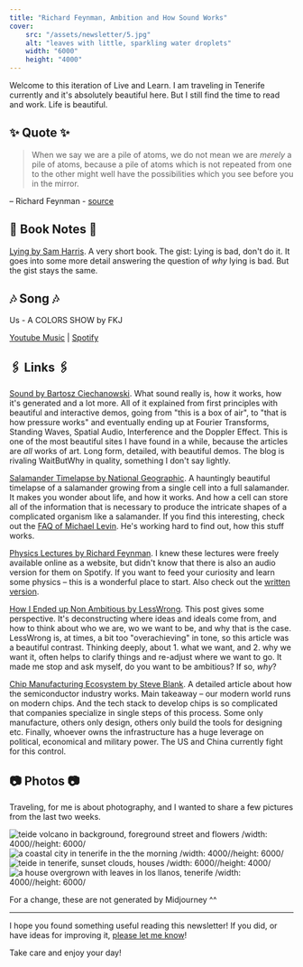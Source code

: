```yaml
---
title: "Richard Feynman, Ambition and How Sound Works"
cover:
    src: "/assets/newsletter/5.jpg"
    alt: "leaves with little, sparkling water droplets"
    width: "6000"
    height: "4000"
---
```


Welcome to this iteration of Live and Learn. I am traveling in Tenerife currently and it's absolutely beautiful here. But I still find the time to read and work. Life is beautiful. 

## ✨ Quote ✨

> When we say we are a pile of atoms, we do not mean we are *merely* a pile of atoms, because a pile of atoms which is not repeated from one to the other might well have the possibilities which you see before you in the mirror.

– Richard Feynman - [source](https://www.feynmanlectures.caltech.edu/I_01.html#:~:text=When%20we%20say%20we%20are%20a%20pile%20of%20atoms%2C%20we%20do%20not%20mean%20we%20are%20merely%20a%20pile%20of%20atoms%2C%20because%20a%20pile%20of%20atoms%20which%20is%20not%20repeated%20from%20one%20to%20the%20other%20might%20well%20have%20the%20possibilities%20which%20you%20see%20before%20you%20in%20the%20mirror.)

## 📖 Book Notes 📖

[Lying by Sam Harris](/booknotes/lying). A very short book. The gist: Lying is bad, don't do it. It goes into some more detail answering the question of *why* lying is bad. But the gist stays the same. 
## 🎶 Song 🎶

Us - A COLORS SHOW by FKJ

[Youtube Music](https://music.youtube.com/watch?v=htLCJ3vJ-fs) | [Spotify](https://open.spotify.com/album/6c1sdchTFvL0jwHeKx725a)

## 🖇️ Links 🖇️

[Sound by Bartosz Ciechanowski](https://ciechanow.ski/sound/). What sound really is, how it works, how it's generated and a lot more. All of it explained from first principles with beautiful and interactive demos, going from "this is a box of air", to "that is how pressure works" and eventually ending up at Fourier Transforms, Standing Waves, Spatial Audio, Interference and the Doppler Effect. This is one of the most beautiful sites I have found in a while, because the articles are *all* works of art. Long form, detailed, with beautiful demos. The blog is rivaling WaitButWhy in quality, something I don't say lightly.

[Salamander Timelapse by National Geographic](https://youtu.be/SEejivHRIbE). A hauntingly beautiful timelapse of a salamander growing from a single cell into a full salamander. It makes you wonder about life, and how it works. And how a cell can store all of the information that is necessary to produce the intricate shapes of a complicated organism like a salamander. If you find this interesting, check out the [FAQ of Michael Levin](https://drmichaellevin.org/resources/). He's working hard to find out, how this stuff works.

[Physics Lectures by Richard Feynman](https://open.spotify.com/show/7sMDQbAOJLTby25DfOsu6O?si=h21mXwS8TZO6XiD1rTkmAQ). I knew these lectures were freely available online as a website, but didn't know that there is also an audio version for them on Spotify. If you want to feed your curiosity and learn some physics – this is a wonderful place to start. Also check out the [written version](https://www.feynmanlectures.caltech.edu/).

[How I Ended up Non Ambitious by LessWrong](https://www.lesswrong.com/posts/BFamedwSgRdGGKXQQ/how-i-ended-up-non-ambitious). This post gives some perspective. It's deconstructing where ideas and ideals come from, and how to think about who we are, wo we want to be, and why that is the case. LessWrong is, at times, a bit too "overachieving" in tone, so this article was a beautiful contrast. Thinking deeply, about 1. what we want, and 2. why we want it, often helps to clarify things and re-adjust where we want to go. It made me stop and ask myself, do you want to be ambitious? If so, *why*?

[Chip Manufacturing Ecosystem by Steve Blank](https://steveblank.com/2022/01/25/the-semiconductor-ecosystem/?utm_source=substack&utm_medium=email). A detailed article about how the semiconductor industry works. Main takeaway – our modern world runs on modern chips. And the tech stack to develop chips is so complicated that companies specialize in single steps of this process. Some only manufacture, others only design, others only build the tools for designing etc. Finally, whoever owns the infrastructure has a huge leverage on political, economical and military power. The US and China currently fight for this control.


## 📷 Photos 📷 

Traveling, for me is about photography, and I wanted to share a few pictures from the last two weeks. 

![teide volcano in background, foreground street and flowers /width: 4000//height: 6000/](/assets/newsletter/teide.jpg)
![a coastal city in tenerife in the the morning /width: 4000//height: 6000/](/assets/newsletter/tenerife-morning-city.jpg)
![teide in tenerife, sunset clouds, houses /width: 6000//height: 4000/](/assets/newsletter/teide-sunset.jpg)
![a house overgrown with leaves in los llanos, tenerife /width: 4000//height: 6000/](/assets/newsletter/overgrown-house.jpg)

For a change, these are not generated by Midjourney ^^


---

I hope you found something useful reading this newsletter! If you did, or have ideas for improving it, [please let me know](https://airtable.com/shro1VeyG4lkNXkx2)!

Take care and enjoy your day!
